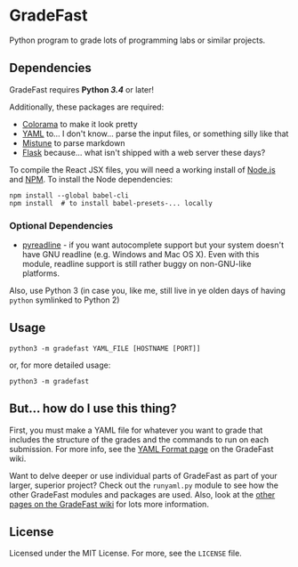 # GradeFast

Python program to grade lots of programming labs or similar projects.

## Dependencies

GradeFast requires **Python *3.4*** or later!

Additionally, these packages are required:

 - [Colorama](https://pypi.python.org/pypi/colorama) to make it look pretty
 - [YAML](https://pypi.python.org/pypi/PyYAML) to... I don't know... parse the
   input files, or something silly like that
 - [Mistune](https://pypi.python.org/pypi/mistune/) to parse markdown
 - [Flask](https://pypi.python.org/pypi/Flask) because... what isn't shipped
   with a web server these days?

To compile the React JSX files, you will need a working install of
[Node.js](https://nodejs.org/) and [NPM](https://www.npmjs.com/). To install
the Node dependencies:

    npm install --global babel-cli
    npm install  # to install babel-presets-... locally

### Optional Dependencies

 - [pyreadline](https://pypi.python.org/pypi/pyreadline) - if you want
   autocomplete support but your system doesn't have GNU readline (e.g.
   Windows and Mac OS X). Even with this module, readline support is still
   rather buggy on non-GNU-like platforms.

Also, use Python 3 (in case you, like me, still live in ye olden days of
having `python` symlinked to Python 2)

## Usage

    python3 -m gradefast YAML_FILE [HOSTNAME [PORT]]

or, for more detailed usage:

    python3 -m gradefast

## But... how do I use this thing?

First, you must make a YAML file for whatever you want to grade that includes
the structure of the grades and the commands to run on each submission.
For more info, see the
[YAML Format page](https://github.com/jhartz/gradefast/wiki/YAML-Format)
on the GradeFast wiki.

Want to delve deeper or use individual parts of GradeFast as part of your
larger, superior project? Check out the `runyaml.py` module to see how the
other GradeFast modules and packages are used. Also, look at the
[other pages on the GradeFast wiki](https://github.com/jhartz/gradefast/wiki)
for lots more information.

## License

Licensed under the MIT License. For more, see the `LICENSE` file.
